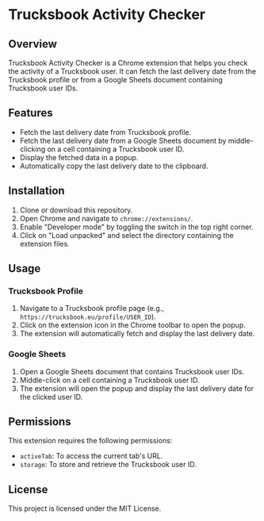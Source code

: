 # Trucksbook Activity Checker

## Overview
Trucksbook Activity Checker is a Chrome extension that helps you check the activity of a Trucksbook user. It can fetch the last delivery date from the Trucksbook profile or from a Google Sheets document containing Trucksbook user IDs.

## Features
- Fetch the last delivery date from Trucksbook profile.
- Fetch the last delivery date from a Google Sheets document by middle-clicking on a cell containing a Trucksbook user ID.
- Display the fetched data in a popup.
- Automatically copy the last delivery date to the clipboard.

## Installation
1. Clone or download this repository.
2. Open Chrome and navigate to `chrome://extensions/`.
3. Enable "Developer mode" by toggling the switch in the top right corner.
4. Click on "Load unpacked" and select the directory containing the extension files.

## Usage

### Trucksbook Profile
1. Navigate to a Trucksbook profile page (e.g., `https://trucksbook.eu/profile/USER_ID`).
2. Click on the extension icon in the Chrome toolbar to open the popup.
3. The extension will automatically fetch and display the last delivery date.

### Google Sheets
1. Open a Google Sheets document that contains Trucksbook user IDs.
2. Middle-click on a cell containing a Trucksbook user ID.
3. The extension will open the popup and display the last delivery date for the clicked user ID.

## Permissions
This extension requires the following permissions:
- `activeTab`: To access the current tab's URL.
- `storage`: To store and retrieve the Trucksbook user ID.

## License
This project is licensed under the MIT License.